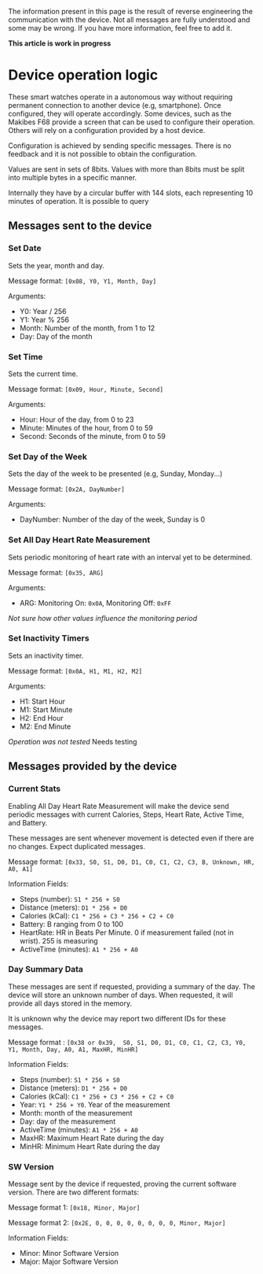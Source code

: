The information present in this page is the result of reverse engineering the communication with the device. Not all messages are fully understood and some may be wrong. If you have more information, feel free to add it.

__This article is work in progress__

# Device operation logic

These smart watches operate in a autonomous way without requiring permanent connection to another device (e.g, smartphone). Once configured, they will operate accordingly. Some devices, such as the Makibes F68 provide a screen that can be used to configure their operation. Others will rely on a configuration provided by a host device.

Configuration is achieved by sending specific messages. There is no feedback and it is not possible to obtain the configuration. 

Values are sent in sets of 8bits. Values with more than 8bits must be split into multiple bytes in a specific manner.

Internally they have by a circular buffer with 144 slots, each representing 10 minutes of operation. It is possible to query

## Messages sent to the device

### Set Date

Sets the year, month and day.

Message format: `[0x08, Y0, Y1, Month, Day]`

Arguments:
* Y0: Year / 256
* Y1: Year % 256
* Month: Number of the month, from 1 to 12
* Day: Day of the month

### Set Time

Sets the current time.

Message format: `[0x09, Hour, Minute, Second]`

Arguments:
* Hour: Hour of the day, from 0 to 23
* Minute: Minutes of the hour, from 0 to 59
* Second: Seconds of the minute, from 0 to 59

### Set Day of the Week

Sets the day of the week to be presented (e.g, Sunday, Monday...)

Message format: `[0x2A, DayNumber]`

Arguments:
* DayNumber: Number of the day of the week, Sunday is 0


### Set All Day Heart Rate Measurement
Sets periodic monitoring of heart rate with an interval yet to be determined.

Message format: `[0x35, ARG]`

Arguments:
* ARG: Monitoring On: `0x0A`, Monitoring Off: `0xFF`

_Not sure how other values influence the monitoring period_

### Set Inactivity Timers
Sets an inactivity timer.

Message format: `[0x0A, H1, M1, H2, M2]`

Arguments:
* H1: Start Hour
* M1: Start Minute
* H2: End Hour
* M2: End Minute

_Operation was not tested_ Needs testing 

## Messages provided by the device

### Current Stats
Enabling All Day Heart Rate Measurement will make the device send periodic messages with current Calories, Steps, Heart Rate, Active Time, and Battery. 

These messages are sent whenever movement is detected even if there are no changes. Expect duplicated messages. 

Message format: `[0x33, S0, S1, D0, D1, C0, C1, C2, C3, B, Unknown, HR, A0, A1]`

Information Fields:
* Steps (number): `S1 * 256 + S0`
* Distance (meters): `D1 * 256 + D0`
* Calories (kCal): `C1 * 256 + C3 * 256 + C2 + C0`
* Battery: B ranging from 0 to 100
* HeartRate: HR in Beats Per Minute. 0 if measurement failed (not in wrist). 255 is measuring
* ActiveTime (minutes): `A1 * 256 + A0`

### Day Summary Data

These messages are sent if requested, providing a summary of the day. The device will store an unknown number of days. When requested, it will provide all days stored in the memory.

It is unknown why the device may report two different IDs for these messages.

Message format : `[0x38 or 0x39,  S0, S1, D0, D1, C0, C1, C2, C3, Y0, Y1, Month, Day, A0, A1, MaxHR, MinHR]`

Information Fields:
* Steps (number): `S1 * 256 + S0`
* Distance (meters): `D1 * 256 + D0`
* Calories (kCal): `C1 * 256 + C3 * 256 + C2 + C0`
* Year: `Y1 * 256 + Y0`. Year of the measurement
* Month: month of the measurement
* Day: day of the measurement
* ActiveTime (minutes): `A1 * 256 + A0`
* MaxHR: Maximum Heart Rate during the day
* MinHR: Minimum Heart Rate during the day

### SW Version

Message sent by the device if requested, proving the current software version.
There are two different formats:

Message format 1: `[0x18, Minor, Major]`

Message format 2: `[0x2E, 0, 0, 0, 0, 0, 0, 0, 0, Minor, Major]`

Information Fields:
* Minor: Minor Software Version
* Major: Major Software Version